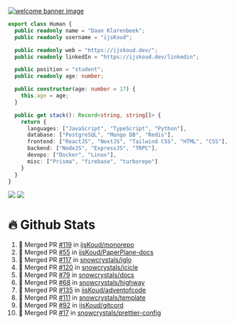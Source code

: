 <a href="https://ijskoud.dev/"><img src="https://cdn.ijskoud.dev/files/mQUav6p0z3By.jpg" alt="welcome banner image" /></a>

```ts
export class Human {
  public readonly name = "Daan Klarenbeek";
  public readonly username = "ijsKoud";

  public readonly web = "https://ijskoud.dev/";
  public readonly linkedIn = "https://ijskoud.dev/linkedin";

  public position = "student";
  public readonly age: number;

  public constructor(age: number = 17) {
    this.age = age;
  }

  public get stack(): Record<string, string[]> {
    return {
      languages: ["JavaScript", "TypeScript", "Python"],
      database: ["PostgreSQL", "Mongo DB", "Redis"],
      frontend: ["ReactJS", "NextJS", "Tailwind CSS", "HTML", "CSS"],
      backend: ["NodeJS", "ExpressJS", "TRPC"],
      devops: ["Docker", "Linux"],
      misc: ["Prisma", "firebase", "turborepo"]
    }
  }
}
```

<div>
  <img src="https://github-readme-stats.vercel.app/api/top-langs?username=ijsKoud&cache_seconds=1800&layout=compact&hide_border=true&hide_rank=true&show_icons=true&theme=dark&title_color=ffffff&hide_border=true&locale=en" />
  <img src="https://github-readme-stats.vercel.app/api?username=ijsKoud&cache_seconds=1800&hide_border=true&hide_rank=true&show_icons=true&theme=dark&title_color=ffffff&hide_border=true&locale=en">
</div>


# 🔥 Github Stats


<!--START_SECTION:activity-->
1. 🎉 Merged PR [#119](https://github.com/ijsKoud/monorepo/pull/119) in [ijsKoud/monorepo](https://github.com/ijsKoud/monorepo)
2. 🎉 Merged PR [#55](https://github.com/ijsKoud/PaperPlane-docs/pull/55) in [ijsKoud/PaperPlane-docs](https://github.com/ijsKoud/PaperPlane-docs)
3. 🎉 Merged PR [#117](https://github.com/snowcrystals/iglo/pull/117) in [snowcrystals/iglo](https://github.com/snowcrystals/iglo)
4. 🎉 Merged PR [#120](https://github.com/snowcrystals/icicle/pull/120) in [snowcrystals/icicle](https://github.com/snowcrystals/icicle)
5. 🎉 Merged PR [#79](https://github.com/snowcrystals/docs/pull/79) in [snowcrystals/docs](https://github.com/snowcrystals/docs)
6. 🎉 Merged PR [#68](https://github.com/snowcrystals/highway/pull/68) in [snowcrystals/highway](https://github.com/snowcrystals/highway)
7. 🎉 Merged PR [#135](https://github.com/ijsKoud/adventofcode/pull/135) in [ijsKoud/adventofcode](https://github.com/ijsKoud/adventofcode)
8. 🎉 Merged PR [#111](https://github.com/snowcrystals/template/pull/111) in [snowcrystals/template](https://github.com/snowcrystals/template)
9. 🎉 Merged PR [#92](https://github.com/ijsKoud/gitcord/pull/92) in [ijsKoud/gitcord](https://github.com/ijsKoud/gitcord)
10. 🎉 Merged PR [#17](https://github.com/snowcrystals/prettier-config/pull/17) in [snowcrystals/prettier-config](https://github.com/snowcrystals/prettier-config)
<!--END_SECTION:activity-->

<h1 align="center" style="display:none;"></h1>
